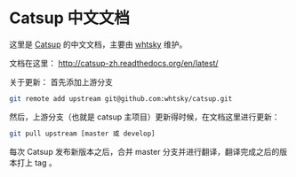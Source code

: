 # Catsup 中文文档

这里是 [Catsup](https://github.com/whtsky/catsup) 的中文文档，主要由 [whtsky](http://whouz.com) 维护。

文档在这里： http://catsup-zh.readthedocs.org/en/latest/


关于更新：
首先添加上游分支
```bash
git remote add upstream git@github.com:whtsky/catsup.git
```

然后，上游分支（也就是 catsup 主项目）更新得时候，在文档这里进行更新：
```bash
git pull upstream [master 或 develop]
```

每次 Catsup 发布新版本之后，合并 master 分支并进行翻译，翻译完成之后的版本打上 tag 。